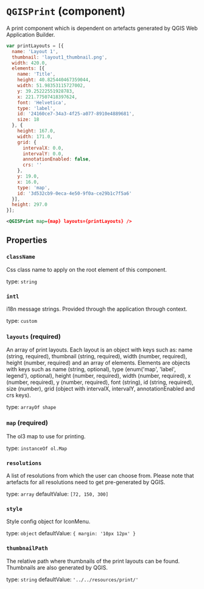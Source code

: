 `QGISPrint` (component)
=======================

A print component which is dependent on artefacts generated by QGIS Web Application Builder.

```javascript
var printLayouts = [{
  name: 'Layout 1',
  thumbnail: 'layout1_thumbnail.png',
  width: 420.0,
  elements: [{
    name: 'Title',
    height: 40.825440467359044,
    width: 51.98353115727002,
    y: 39.25222551928783,
    x: 221.77507418397624,
    font: 'Helvetica',
    type: 'label',
    id: '24160ce7-34a3-4f25-a077-8910e4889681',
    size: 18
  }, {
    height: 167.0,
    width: 171.0,
    grid: {
      intervalX: 0.0,
      intervalY: 0.0,
      annotationEnabled: false,
      crs: ''
    },
    y: 19.0,
    x: 16.0,
    type: 'map',
    id: '3d532cb9-0eca-4e50-9f0a-ce29b1c7f5a6'
  }],
  height: 297.0
}];
```

```xml
<QGISPrint map={map} layouts={printLayouts} />
```

Properties
----------

### `className`

Css class name to apply on the root element of this component.

type: `string`


### `intl`

i18n message strings. Provided through the application through context.

type: `custom`


### `layouts` (required)

An array of print layouts. Each layout is an object with keys such as: name (string, required),
thumbnail (string, required), width (number, required), height (number, required) and an array of elements.
Elements are objects with keys such as name (string, optional), type (enum('map', 'label', legend'), optional),
height (number, required), width (number, required), x (number, required), y (number, required), font (string),
id (string, required), size (number), grid (object with intervalX, intervalY, annotationEnabled and crs keys).

type: `arrayOf shape`


### `map` (required)

The ol3 map to use for printing.

type: `instanceOf ol.Map`


### `resolutions`

A list of resolutions from which the user can choose from. Please note that artefacts for all resolutions need to get pre-generated by QGIS.

type: `array`
defaultValue: `[72, 150, 300]`


### `style`

Style config object for IconMenu.

type: `object`
defaultValue: `{
  margin: '10px 12px'
}`


### `thumbnailPath`

The relative path where thumbnails of the print layouts can be found. Thumbnails are also generated by QGIS.

type: `string`
defaultValue: `'../../resources/print/'`

